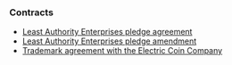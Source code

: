 ### Contracts

- [Least Authority Enterprises pledge agreement](/about/contracts/2018_LAE_ZF_pledge.pdf)
- [Least Authority Enterprises pledge amendment](/about/contracts/2019_LAE_ZF_pledge_amendment.pdf)
- [Trademark agreement with the Electric Coin Company](/about/contracts/2019_ECC_ZFND_TM_agreement.pdf)
